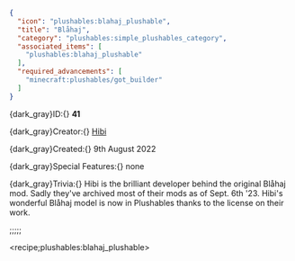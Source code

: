 ```json
{
  "icon": "plushables:blahaj_plushable",
  "title": "Blåhaj",
  "category": "plushables:simple_plushables_category",
  "associated_items": [
    "plushables:blahaj_plushable"
  ],
  "required_advancements": [
    "minecraft:plushables/got_builder"
  ]
}
```

{dark_gray}ID:{} **41** 

{dark_gray}Creator:{} [Hibi](https://modrinth.com/user/hibi) 

{dark_gray}Created:{} 9th August 2022 


{dark_gray}Special Features:{} none 


{dark_gray}Trivia:{} Hibi is the brilliant developer behind the original Blåhaj mod. Sadly they've archived most of 
their mods as of Sept. 6th '23. Hibi's wonderful Blåhaj model is now in Plushables thanks to the license on their work.

;;;;;

<recipe;plushables:blahaj_plushable>


